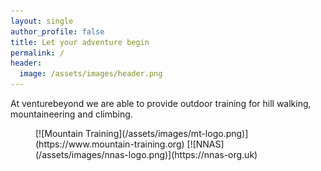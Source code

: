 ```yaml
---
layout: single
author_profile: false
title: Let your adventure begin
permalink: /
header:
  image: /assets/images/header.png
---
```


At venturebeyond we are able to provide outdoor training for hill walking, mountaineering and climbing.

<figure class="half">
[![Mountain Training](/assets/images/mt-logo.png)](https://www.mountain-training.org)
[![NNAS](/assets/images/nnas-logo.png)](https://nnas-org.uk)
</figure>
